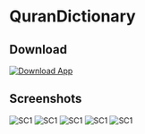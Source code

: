 # QuranDictionary
<!-- ![Logo](https://github.com/MoodyMelon/UTGolestan/blob/main/Icons/golestan-icon.png) -->


## Download

[![Download App](https://github.com/MoodyMelon/QuranDictionary/blob/main/Icons/download-apk-icon.png)](https://github.com/MoodyMelon/QuranDictionary/blob/main/Quran%20Dictionary.apk)


## Screenshots

![SC1](https://github.com/MoodyMelon/QuranDictionary/blob/main/Screenshots/Phone%20Screenshot%201.jpg)
![SC1](https://github.com/MoodyMelon/QuranDictionary/blob/main/Screenshots/Phone%20Screenshot%202.jpg)
![SC1](https://github.com/MoodyMelon/QuranDictionary/blob/main/Screenshots/Phone%20Screenshot%203.jpg)
![SC1](https://github.com/MoodyMelon/QuranDictionary/blob/main/Screenshots/Phone%20Screenshot%204.jpg)
![SC1](https://github.com/MoodyMelon/QuranDictionary/blob/main/Screenshots/Phone%20Screenshot%205.jpg)
